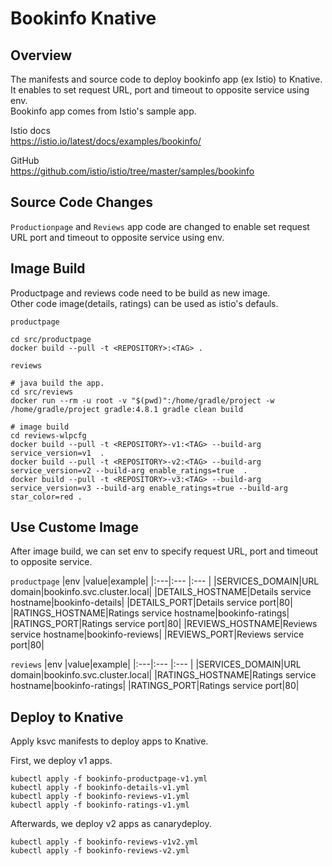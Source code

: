 # Bookinfo Knative
## Overview
The manifests and source code to deploy bookinfo app (ex Istio) to Knative.  
It enables to set request URL, port and timeout to opposite service using env.  
Bookinfo app comes from Istio's sample app.  

Istio docs  
https://istio.io/latest/docs/examples/bookinfo/  

GitHub  
https://github.com/istio/istio/tree/master/samples/bookinfo  

## Source Code Changes
`Productionpage` and `Reviews` app code are changed to enable set request URL port and timeout to opposite service using env.

## Image Build
Productpage and reviews code need to be build as new image.  
Other code image(details, ratings) can be used as istio's defauls.

`productpage`
~~~
cd src/productpage
docker build --pull -t <REPOSITORY>:<TAG> .
~~~

`reviews`
~~~
# java build the app.
cd src/reviews
docker run --rm -u root -v "$(pwd)":/home/gradle/project -w /home/gradle/project gradle:4.8.1 gradle clean build

# image build
cd reviews-wlpcfg
docker build --pull -t <REPOSITORY>-v1:<TAG> --build-arg service_version=v1  .
docker build --pull -t <REPOSITORY>-v2:<TAG> --build-arg service_version=v2 --build-arg enable_ratings=true  .
docker build --pull -t <REPOSITORY>-v3:<TAG> --build-arg service_version=v3 --build-arg enable_ratings=true --build-arg star_color=red .
~~~

## Use Custome Image
After image build, we can set env to specify request URL, port and timeout to opposite service.

`productpage`
|env |value|example|
|:---|:--- |:---   |
|SERVICES_DOMAIN|URL domain|bookinfo.svc.cluster.local|
|DETAILS_HOSTNAME|Details service hostname|bookinfo-details|
|DETAILS_PORT|Details service port|80|
|RATINGS_HOSTNAME|Ratings service hostname|bookinfo-ratings|
|RATINGS_PORT|Ratings service port|80|
|REVIEWS_HOSTNAME|Reviews service hostname|bookinfo-reviews|
|REVIEWS_PORT|Reviews service port|80|

`reviews`
|env |value|example|
|:---|:--- |:---   |
|SERVICES_DOMAIN|URL domain|bookinfo.svc.cluster.local|
|RATINGS_HOSTNAME|Ratings service hostname|bookinfo-ratings|
|RATINGS_PORT|Ratings service port|80|


## Deploy to Knative
Apply ksvc manifests to deploy apps to Knative.

First, we deploy v1 apps.
~~~
kubectl apply -f bookinfo-productpage-v1.yml
kubectl apply -f bookinfo-details-v1.yml 
kubectl apply -f bookinfo-reviews-v1.yml
kubectl apply -f bookinfo-ratings-v1.yml
~~~

Afterwards, we deploy v2 apps as canarydeploy.
~~~
kubectl apply -f bookinfo-reviews-v1v2.yml
kubectl apply -f bookinfo-reviews-v2.yml
~~~